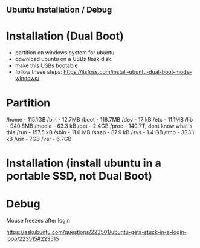 ## Ubuntu Installation / Debug

# Installation (Dual Boot)

- partition on windows system for ubuntu 
- download ubuntu on a USBs flask disk.
- make this USBs bootable
- follow these steps: https://itsfoss.com/install-ubuntu-dual-boot-mode-windows/

# Partition

/home - 115.1GB
/bin - 12.7MB
/boot - 118.7MB
/dev - 17 kB
/etc - 11.1MB
/lib - 940.8MB
/media - 63.3 kB
/opt - 2.4GB
/proc - 140.7T, dont know what's this
/run - 157.5 kB
/sbin - 11.6 MB
/snap - 87.9 kB
/sys - 1.4 GB
/tmp - 383.1 kB
/usr - 7GB
/var - 6.7GB


# Installation (install ubuntu in a portable SSD, not Dual Boot)


# Debug

Mouse freezes after login

https://askubuntu.com/questions/223501/ubuntu-gets-stuck-in-a-login-loop/223515#223515

